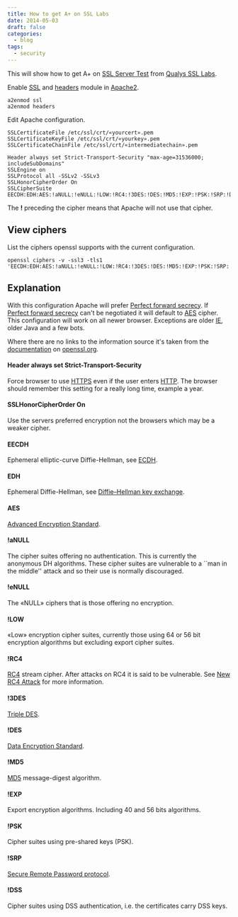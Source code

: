 ```yaml
---
title: How to get A+ on SSL Labs
date: 2014-05-03
draft: false
categories:
  - blog
tags:
  - security
---
```


This will show how to get A+ on [SSL Server Test](https://www.ssllabs.com/ssltest) from [Qualys SSL Labs](https://www.ssllabs.com).

<!--more-->

Enable [SSL] and [headers] module in [Apache2].

    a2enmod ssl
    a2enmod headers

Edit Apache configuration.

    SSLCertificateFile /etc/ssl/crt/«yourcert».pem
    SSLCertificateKeyFile /etc/ssl/crt/«yourkey».pem
    SSLCertificateChainFile /etc/ssl/crt/«intermediatechain».pem

    Header always set Strict-Transport-Security "max-age=31536000; includeSubDomains"
    SSLEngine on
    SSLProtocol all -SSLv2 -SSLv3
    SSLHonorCipherOrder On
    SSLCipherSuite EECDH:EDH:AES:!aNULL:!eNULL:!LOW:!RC4:!3DES:!DES:!MD5:!EXP:!PSK:!SRP:!DSS

The **!** preceding the cipher means that Apache will not use that cipher.

## View ciphers

List the ciphers openssl supports with the current configuration.

    openssl ciphers -v -ssl3 -tls1 'EECDH:EDH:AES:!aNULL:!eNULL:!LOW:!RC4:!3DES:!DES:!MD5:!EXP:!PSK:!SRP:!DSS'

## Explanation

With this configuration Apache will prefer [Perfect forward secrecy]. If [Perfect forward secrecy] can't be negotiated it will default to [AES] cipher. This configuration will work on all newer browser. Exceptions are older [IE](https://en.wikipedia.org/wiki/Internet_explorer), older Java and a few bots.

Where there are no links to the information source it's taken from the [documentation](https://www.openssl.org/docs/apps/ciphers.html) on [openssl.org](https://www.openssl.org).

#### Header always set Strict-Transport-Security

Force browser to use [HTTPS] even if the user enters [HTTP]. The browser should remember this setting for a really long time, example a year.

#### SSLHonorCipherOrder On

Use the servers preferred encryption not the browsers which may be a weaker cipher.

#### EECDH

Ephemeral elliptic-curve Diffie-Hellman, see [ECDH](https://en.wikipedia.org/wiki/ECDH).

#### EDH

Ephemeral Diffie-Hellman, see [Diffie–Hellman key exchange](https://en.wikipedia.org/wiki/Diffie-Helmann).

#### AES

[Advanced Encryption Standard][AES].

#### !aNULL

The cipher suites offering no authentication. This is currently the anonymous DH algorithms. These cipher suites are vulnerable to a ``man in the middle'' attack and so their use is normally discouraged.

#### !eNULL

The «NULL» ciphers that is those offering no encryption.

#### !LOW

«Low» encryption cipher suites, currently those using 64 or 56 bit encryption algorithms but excluding export cipher suites.

#### !RC4

[RC4](https://en.wikipedia.org/wiki/Rc4) stream cipher. After attacks on RC4 it is said to be vulnerable. See [New RC4 Attack](https://www.schneier.com/blog/archives/2013/03/new_rc4_attack.html) for more information.

#### !3DES

[Triple DES](https://en.wikipedia.org/wiki/3des).

#### !DES

[Data Encryption Standard](https://en.wikipedia.org/wiki/Data_Encryption_Standard).

#### !MD5

[MD5](https://en.wikipedia.org/wiki/Md5) message-digest algorithm.

#### !EXP

Export encryption algorithms. Including 40 and 56 bits algorithms.

#### !PSK

Cipher suites using pre-shared keys (PSK).

#### !SRP

[Secure Remote Password protocol](http://en.wikipedia.org/wiki/Secure_Remote_Password_protocol).

#### !DSS

Cipher suites using DSS authentication, i.e. the certificates carry DSS keys.


[Apache2]: https://httpd.apache.org/docs
[SSL]: https://httpd.apache.org/docs/current/mod/mod_ssl.html
[headers]: https://httpd.apache.org/docs/current/mod/mod_headers.html
[HTTP]: https://en.wikipedia.org/wiki/Http
[HTTPS]: https://en.wikipedia.org/wiki/Https
[Perfect forward secrecy]: https://en.wikipedia.org/wiki/Perfect_forward_secrecy
[AES]: https://en.wikipedia.org/wiki/Advanced_Encryption_Standard


